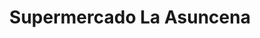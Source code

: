 ---
title: "Supermercado La Asuncena"
url: /san-juan-bautista/supermercado-la-asuncena/
shop: Supermarkt
---